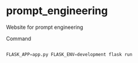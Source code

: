 # prompt_engineering
Website for prompt engineering


Command 

```python

FLASK_APP=app.py FLASK_ENV=development flask run

```
